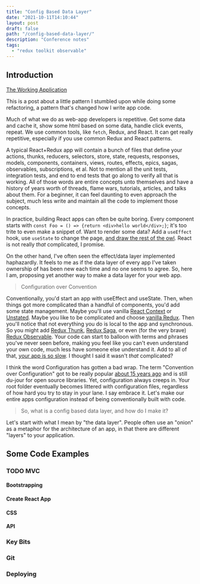 ```yaml
---
title: "Config Based Data Layer"
date: "2021-10-11T14:10:44"
layout: post
draft: false
path: "/config-based-data-layer/"
description: "Conference notes"
tags:
  - "redux toolkit observable"
---
```


## Introduction

[The Working Application](https://johnaaronnelson.com/config-based-data-layer)

This is a post about a little pattern I stumbled upon while doing some refactoring, a pattern that's changed how I write app code.

Much of what we do as web-app developers is repetitive.  Get some data and cache it, show some html based on some data, handle click events, repeat.  We use common tools, like `fetch`, Redux, and React.  It can get really repetitive, especially if you use common Redux and React patterns.

A typical React+Redux app will contain a bunch of files that define your actions, thunks, reducers, selectors, store, state, requests, responses, models, components, containers, views, routes, effects, epics, sagas, observables, subscriptions, et al.  Not to mention all the unit tests, integration tests, and end to end tests that go along to verify all that is working. All of those words are entire concepts unto themselves and have a history of years worth of threads, flame wars, tutorials, articles, and talks about them.  For a beginner, it can feel daunting to even approach the subject, much less write and maintain all the code to implement those concepts.

In practice, building React apps can often be quite boring.  Every component starts with `const Foo = () => {return <div>hello world</div>;}`; it's too trite to even make a snippet of.  Want to render some data?  Add a `useEffect` hook, use `useState` to change the page, [and draw the rest of the owl](https://buditanrim.co/img/post/2021/03/draw_owl.jpg). React is not really _that_ complicated, I promise.

On the other hand, I've often seen the effect/data layer implemented haphazardly. It feels to me as if the data layer of every app I've taken ownership of has been new each time and no one seems to agree.  So, here I am, proposing yet another way to make a data layer for your web app.  

> Configuration over Convention

Conventionally, you'd start an app with useEffect and useState.  Then, when things got more complicated than a handful of components, you'd add some state management.  Maybe you'll use vanilla [React Context](https://kentcdodds.com/blog/how-to-use-react-context-effectively) or [Unstated](https://github.com/jamiebuilds/unstated).  Maybe you like to be complicated and choose [vanilla Redux](https://redux.js.org/usage/configuring-your-store).  Then you'll notice that not everything you do is local to the app and synchronous.  So you might add [Redux Thunk](https://github.com/reduxjs/redux-thunk), [Redux Saga](https://redux-saga.js.org/), or even (for the very brave) [Redux Observable](https://redux-observable.js.org/).  Your code can start to balloon with terms and phrases you've never seen before, making you feel like you can't even understand your own code, much less have someone else understand it.  Add to all of that, [your app is so slow](https://reactrocket.com/post/react-redux-optimization/).  I thought I said it wasn't _that_ complicated?  

I think the word Configuration has gotten a bad wrap.  The term "Convention over Configuration" got to be really popular [about 15 years ago](https://trends.google.com/trends/explore?q=%2Fm%2F03c2qdk&date=all&geo=US) and is still du-jour for open source libraries.  Yet, configuration always creeps in. Your root folder eventually becomes littered with configuration files, regardless of how hard you try to stay in your lane.  I say embrace it.  Let's make our entire apps configuration instead of being conventionally built with code.

> So, what is a config based data layer, and how do I make it?

Let's start with what I mean by "the data layer".  People often use an "onion" as a metaphor for the architecture of an app, in that there are different "layers" to your application.  

## Some Code Examples

### TODO MVC

#### Bootstrapping

#### Create React App

#### CSS

#### API

### Key Bits

### Git

### Deploying
